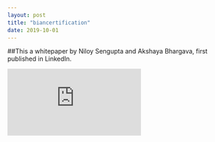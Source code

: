 ```yaml
---
layout: post
title: "biancertification"
date: 2019-10-01
---
```

##This a whitepaper by Niloy Sengupta and Akshaya Bhargava, first published in LinkedIn.

![BIAN Certification](https://raw.githubusercontent.com/finuntech/finuntech.github.io/master/_images/BIAN_Certification_whitepaper.pdf)


